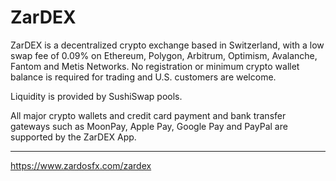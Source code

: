 # ZarDEX
ZarDEX is a decentralized crypto exchange based in Switzerland, with a low swap fee of 0.09% on Ethereum, Polygon, Arbitrum, Optimism, Avalanche, Fantom and Metis Networks. No registration or minimum crypto wallet balance is required for trading and U.S. customers are welcome.

Liquidity is provided by SushiSwap pools.

All major crypto wallets and credit card payment and bank transfer gateways such as MoonPay, Apple Pay, Google Pay and PayPal are supported by the ZarDEX App.

____
https://www.zardosfx.com/zardex
